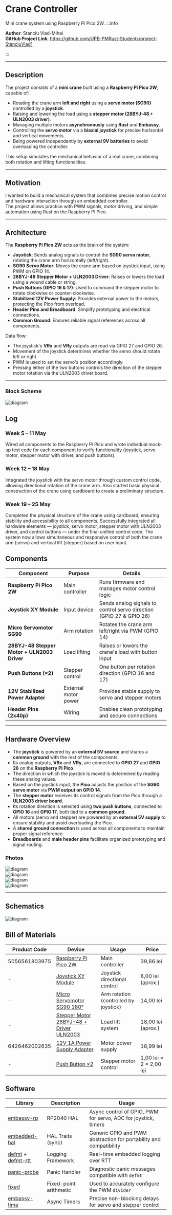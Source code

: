 # Crane Controller

Mini crane system using Raspberry Pi Pico 2W.
:::info


**Author**: Stanciu Vlad-Mihai \
**GitHub Project Link**: https://github.com/UPB-PMRust-Students/proiect-StanciuVlad1

:::

---

## Description

The project consists of a **mini crane** built using a **Raspberry Pi Pico 2W**, capable of:

- Rotating the crane arm **left and right** using a **servo motor (SG90)** controlled by a **joystick**.
- Raising and lowering the load using a **stepper motor (28BYJ-48 + ULN2003 driver)**.
- Managing multiple motors **asynchronously** using **Rust** and **Embassy**.
- Controlling the **servo motor** via a **biaxial joystick** for precise horizontal and vertical movements.
- Being powered independently by **external 9V batteries** to avoid overloading the controller.

This setup simulates the mechanical behavior of a real crane, combining both rotation and lifting functionalities.

---

## Motivation

I wanted to build a mechanical system that combines precise motion control and hardware interaction through an embedded controller.  
The project allows practice with PWM signals, motor driving, and simple automation using Rust on the Raspberry Pi Pico.

---

## Architecture

The **Raspberry Pi Pico 2W** acts as the brain of the system:

- **Joystick**: Sends analog signals to control the **SG90 servo motor**, rotating the crane arm horizontally (left/right).
- **SG90 Servo Motor**: Moves the crane arm based on joystick input, using PWM on GPIO 14.
- **28BYJ-48 Stepper Motor + ULN2003 Driver**: Raises or lowers the load using a wound cable or string.
- **Push Buttons (GPIO 16 & 17)**: Used to command the stepper motor to rotate clockwise or counter-clockwise.
- **Stabilized 12V Power Supply**: Provides external power to the motors, protecting the Pico from overload.
- **Header Pins and Breadboard**: Simplify prototyping and electrical connections.
- **Common Ground**: Ensures reliable signal references across all components.

Data flow:

- The joystick's **VRx** and **VRy** outputs are read via GPIO 27 and GPIO 26.
- Movement of the joystick determines whether the servo should rotate left or right.
- PWM is used to set the servo's position accordingly.
- Pressing either of the two buttons controls the direction of the stepper motor rotation via the ULN2003 driver board.

---

### Block Scheme

![diagram](./photos/crane_blockDiagram.webp)

## Log

### Week 5 – 11 May

Wired all components to the Raspberry Pi Pico and wrote individual mock-up test code for each component to verify functionality (joystick, servo motor, stepper motor with driver, and push buttons).

### Week 12 – 18 May

Integrated the joystick with the servo motor through custom control code, allowing directional rotation of the crane arm. Also started basic physical construction of the crane using cardboard to create a preliminary structure.


### Week 19 – 25 May
Completed the physical structure of the crane using cardboard, ensuring stability and accessibility to all components. Successfully integrated all hardware elements — joystick, servo motor, stepper motor with ULN2003 driver, and control buttons — under the final unified control code. The system now allows simultaneous and responsive control of both the crane arm (servo) and vertical lift (stepper) based on user input.



## Components

| Component                                   | Purpose              | Details                                                       |
| ------------------------------------------- | -------------------- | ------------------------------------------------------------- |
| **Raspberry Pi Pico 2W**                    | Main controller      | Runs firmware and manages motor control logic                 |
| **Joystick XY Module**                      | Input device         | Sends analog signals to control servo direction (GPIO 27 & GPIO 26)               |
| **Micro Servomotor SG90**                   | Arm rotation         | Rotates the crane arm left/right via PWM (GPIO 14)            |
| **28BYJ-48 Stepper Motor + ULN2003 Driver** | Load lifting         | Raises or lowers the crane's load with button input           |
| **Push Buttons (×2)**                       | Stepper control      | One button per rotation direction (GPIO 16 and 17)            |
| **12V Stabilized Power Adapter**            | External motor power | Provides stable supply to servo and stepper motors            |
| **Header Pins (2x40p)**                     | Wiring               | Enables clean prototyping and secure connections              |


---

## Hardware Overview

- The **joystick** is powered by an **external 5V source** and shares a **common ground** with the rest of the components.
- Its analog outputs, **VRx** and **VRy**, are connected to **GPIO 27** and **GPIO 26** on the **Raspberry Pi Pico**.
- The direction in which the joystick is moved is determined by reading these analog values.
- Based on the joystick input, the **Pico** adjusts the position of the **SG90 servo motor** via **PWM output on GPIO 14**.
- The **stepper motor** receives its control signals from the Pico through a **ULN2003 driver board**.
- Its rotation direction is selected using **two push buttons**, connected to **GPIO 16** and **GPIO 17**, both tied to a **common ground**.
- All motors (servo and stepper) are powered by an **external 5V supply** to ensure stability and avoid overloading the Pico.
- A **shared ground connection** is used across all components to maintain proper signal reference.
- **Breadboards** and **male header pins** facilitate organized prototyping and signal routing.

### Photos

![diagram](./photos/joystick.webp)  
![diagram](./photos/picos.webp)  
![diagram](./photos/picos2.webp)  
![diagram](./photos/servoStepper.webp)

---

## Schematics

![diagram](./photos/schematic.svg)

## Bill of Materials

| Product Code     | Device                                                                                                                                                     | Usage                                 | Price                   |
| ---------------- | ---------------------------------------------------------------------------------------------------------------------------------------------------------- | ------------------------------------- | ----------------------- |
| 5056561803975    | [Raspberry Pi Pico 2W](https://www.optimusdigital.ro/ro/raspberry-pi-placi/13327-raspberry-pi-pico-2w.html)                                                | Main controller                       | 39,66 lei               |
| -                | [Joystick XY Module](https://www.ardumarket.ro/ro/product/modul-arduino-xy-joystick?gad_source=1&gad_campaignid=22143406947&gbraid=0AAAAA-sic2TXGO4ckq7TMNGct-V4kJetp&gclid=Cj0KCQjwiqbBBhCAARIsAJSfZkbmcdvbndtY8V4cN8bssjhwYeATPo96KHRt2tGn088sG_zf64IX6i4aAuGgEALw_wcB) | Joystick directional control          | 8,00 lei (aprox.)       |
| -                | [Micro Servomotor SG90 180°](https://www.ardumarket.ro/ro/product/sg90-rc-mini-servo-motor?search=servo+motor+sg90)                                        | Arm rotation (controlled by joystick) | 14,00 lei               |
| -                | [Stepper Motor 28BYJ-48 + Driver ULN2003](https://ardushop.ro/ro/electronica/656-stepper-motor-pas-cu-pas-5v-dc-28byj-48-cu-reductie-driver-6427854008176.html?gad_source=1&gad_campaignid=22058879462&gbraid=0AAAAADlKU-6Mwhj2CaAa-5jV0Ic3VkQvP&gclid=Cj0KCQjwiqbBBhCAARIsAJSfZkYgGtaoFkhDAPYvw6sTrXxd51G-U9_Q8K28k4bR8H2DWxqsIo7h6RcaAn2dEALw_wcB) | Load lift system                      | 18,00 lei (aprox.)      |
| 6426462002635    | [12V 1A Power Supply Adapter](https://www.optimusdigital.ro/ro/electronica-de-putere-alimentatoare-priza/2885-alimentator-stabilizat-12v-1000ma.html?search_query=Alimentator+Stabilizat+12+V+1000+mA&results=12) | Motor power supply                    | 18,99 lei               |
| -                | [Push Button ×2](https://ardushop.ro/ro/butoane--switch-uri/713-buton-mic-push-button-trough-hole-6427854009050.html)                                     | Stepper motor control                 | 1,00 lei × 2 = 2,00 lei |


## Software

| Library                                                                                           | Description           | Usage                                                                 |
| ------------------------------------------------------------------------------------------------- | --------------------- | --------------------------------------------------------------------- |
| [embassy-rp](https://github.com/embassy-rs/embassy)                                               | RP2040 HAL            | Async control of GPIO, PWM for servo, ADC for joystick, timers       |
| [embedded-hal](https://github.com/rust-embedded/embedded-hal)                                     | HAL Traits (sync)     | Generic GPIO and PWM abstraction for portability and compatibility   |
| [defmt](https://github.com/knurling-rs/defmt) + [defmt-rtt](https://github.com/knurling-rs/defmt) | Logging Framework     | Real-time embedded logging over RTT                                  |
| [panic-probe](https://github.com/knurling-rs/panic-probe)                                         | Panic Handler         | Diagnostic panic messages compatible with `defmt`                    |
| [fixed](https://docs.rs/fixed)                                                                    | Fixed-point arithmetic| Used to accurately configure the PWM `divider`                       |
| [embassy-time](https://github.com/embassy-rs/embassy)                                             | Async Timers          | Precise non-blocking delays for servo and stepper control            |


